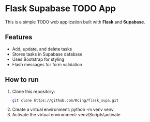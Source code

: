 # Flask Supabase TODO App

This is a simple TODO web application built with **Flask** and **Supabase**.

## Features

- Add, update, and delete tasks
- Stores tasks in Supabase database
- Uses Bootstrap for styling
- Flash messages for form validation

## How to run

1. Clone this repository:
   ```bash
   git clone https://github.com/Kcing/flask_supa.git
2. Create a virtual environment:
   python -m venv venv
3. Activate the virtual environment:
   venv\Scripts\activate
